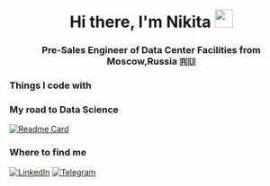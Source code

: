 <h1 align="center">Hi there, I'm Nikita</a> 
<img src="https://github.com/blackcater/blackcater/raw/main/images/Hi.gif" height="32"/></h1>
<h3 align="center">Pre-Sales Engineer of Data Center Facilities from Moscow,Russia 🇷🇺</h3>

### Things I code with

### My road to Data Science
[![Readme Card](https://github-readme-stats.vercel.app/api/pin/?username=NikKuryshev&repo=Road-to-Data-Science)](https://github.com/anuraghazra/github-readme-stats)

<h3 align="left">Where to find me</h3>

[![LinkedIn](https://img.shields.io/badge/linkedin-%230077B5.svg?style=for-the-badge&logo=linkedin&logoColor=white)](https://www.linkedin.com/in/nickkuryshev/)
[![Telegram](https://img.shields.io/badge/Telegram-2CA5E0?style=for-the-badge&logo=telegram&logoColor=white)](https://t.me/firewatcherer)
